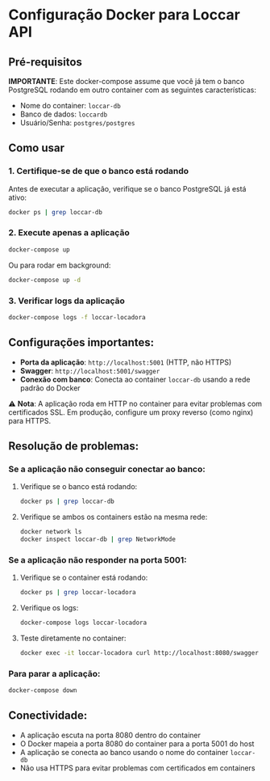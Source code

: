 # Configuração Docker para Loccar API

## Pré-requisitos

**IMPORTANTE**: Este docker-compose assume que você já tem o banco PostgreSQL rodando em outro container com as seguintes características:
- Nome do container: `loccar-db`
- Banco de dados: `loccardb`
- Usuário/Senha: `postgres/postgres`

## Como usar

### 1. Certifique-se de que o banco está rodando

Antes de executar a aplicação, verifique se o banco PostgreSQL já está ativo:

```bash
docker ps | grep loccar-db
```

### 2. Execute apenas a aplicação

```bash
docker-compose up
```

Ou para rodar em background:

```bash
docker-compose up -d
```

### 3. Verificar logs da aplicação

```bash
docker-compose logs -f loccar-locadora
```

## Configurações importantes:

- **Porta da aplicação**: `http://localhost:5001` (HTTP, não HTTPS)
- **Swagger**: `http://localhost:5001/swagger`
- **Conexão com banco**: Conecta ao container `loccar-db` usando a rede padrão do Docker

⚠️ **Nota**: A aplicação roda em HTTP no container para evitar problemas com certificados SSL. Em produção, configure um proxy reverso (como nginx) para HTTPS.

## Resolução de problemas:

### Se a aplicação não conseguir conectar ao banco:

1. Verifique se o banco está rodando:
   ```bash
   docker ps | grep loccar-db
   ```

2. Verifique se ambos os containers estão na mesma rede:
   ```bash
   docker network ls
   docker inspect loccar-db | grep NetworkMode
   ```

### Se a aplicação não responder na porta 5001:

1. Verifique se o container está rodando:
   ```bash
   docker ps | grep loccar-locadora
   ```

2. Verifique os logs:
   ```bash
   docker-compose logs loccar-locadora
   ```

3. Teste diretamente no container:
   ```bash
   docker exec -it loccar-locadora curl http://localhost:8080/swagger
   ```

### Para parar a aplicação:

```bash
docker-compose down
```

## Conectividade:

- A aplicação escuta na porta 8080 dentro do container
- O Docker mapeia a porta 8080 do container para a porta 5001 do host
- A aplicação se conecta ao banco usando o nome do container `loccar-db`
- Não usa HTTPS para evitar problemas com certificados em containers
